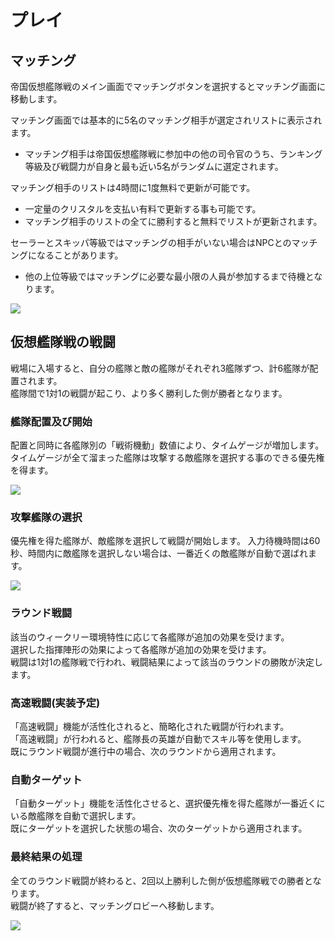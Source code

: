 # プレイ


## マッチング

帝国仮想艦隊戦のメイン画面でマッチングボタンを選択するとマッチング画面に移動します。<br>

マッチング画面では基本的に5名のマッチング相手が選定されリストに表示されます。
 - マッチング相手は帝国仮想艦隊戦に参加中の他の司令官のうち、ランキング等級及び戦闘力が自身と最も近い5名がランダムに選定されます。<br>

マッチング相手のリストは4時間に1度無料で更新が可能です。
 - 一定量のクリスタルを支払い有料で更新する事も可能です。
 - マッチング相手のリストの全てに勝利すると無料でリストが更新されます。<br>

セーラーとスキッパ等級ではマッチングの相手がいない場合はNPCとのマッチングになることがあります。
 - 他の上位等級ではマッチングに必要な最小限の人員が参加するまで待機となります。<br>

![](https://astrokings.s3.ap-northeast-2.amazonaws.com/html/img/help/1500_06.jpg)


## 仮想艦隊戦の戦闘

戦場に入場すると、自分の艦隊と敵の艦隊がそれぞれ3艦隊ずつ、計6艦隊が配置されます。<br>
艦隊間で1対1の戦闘が起こり、より多く勝利した側が勝者となります。<br>
 
### 艦隊配置及び開始
   配置と同時に各艦隊別の「戦術機動」数値により、タイムゲージが増加します。
   タイムゲージが全て溜まった艦隊は攻撃する敵艦隊を選択する事のできる優先権を得ます。<br>
   
![](https://astrokings.s3.ap-northeast-2.amazonaws.com/html/img/help/1500_07.jpg)

### 攻撃艦隊の選択
   優先権を得た艦隊が、敵艦隊を選択して戦闘が開始します。
   入力待機時間は60秒、時間内に敵艦隊を選択しない場合は、一番近くの敵艦隊が自動で選ばれます。<br>

![](https://astrokings.s3.ap-northeast-2.amazonaws.com/html/img/help/1500_08.jpg)

### ラウンド戦闘
   該当のウィークリー環境特性に応じて各艦隊が追加の効果を受けます。<br>
   選択した指揮陣形の効果によって各艦隊が追加の効果を受けます。<br>
   戦闘は1対1の艦隊戦で行われ、戦闘結果によって該当のラウンドの勝敗が決定します。<br>

### 高速戦闘(実装予定)
   「高速戦闘」機能が活性化されると、簡略化された戦闘が行われます。<br>
   「高速戦闘」が行われると、艦隊長の英雄が自動でスキル等を使用します。<br>
   既にラウンド戦闘が進行中の場合、次のラウンドから適用されます。<br>

### 自動ターゲット
   「自動ターゲット」機能を活性化させると、選択優先権を得た艦隊が一番近くにいる敵艦隊を自動で選択します。<br>
   既にターゲットを選択した状態の場合、次のターゲットから適用されます。<br>

### 最終結果の処理
   全てのラウンド戦闘が終わると、2回以上勝利した側が仮想艦隊戦での勝者となります。<br>
   戦闘が終了すると、マッチングロビーへ移動します。<br>
   
![](https://astrokings.s3.ap-northeast-2.amazonaws.com/html/img/help/1500_09.jpg)
